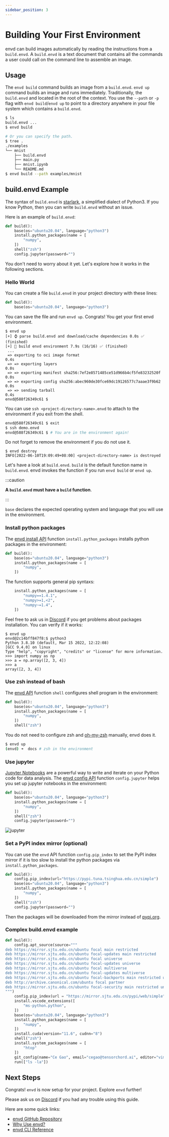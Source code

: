 ```yaml
---
sidebar_position: 3
---
```


# Building Your First Environment

envd can build images automatically by reading the instructions from a `build.envd`. A `build.envd` is a text document that contains all the commands a user could call on the command line to assemble an image.

## Usage

The `envd build` command builds an image from a `build.envd`. `envd up` command builds an image and runs immediately. Traditionally, the `build.envd` and located in the root of the context.  You use the `--path` or `-p` flag with `envd build`/`envd up` to point to a directory anywhere in your file system which contains a `build.envd`.

```bash
$ ls
build.envd ...
$ envd build
```

```bash
# Or you can specify the path.
$ tree .
./examples
└── mnist
    ├── build.envd
    ├── main.py
    ├── mnist.ipynb
    └── README.md
$ envd build --path examples/mnist
```

## build.envd Example

The syntax of `build.envd` is [starlark](https://docs.bazel.build/versions/main/skylark/language.html), a simplified dialect of Python3. If you know Python, then you can write `build.envd` without an issue.

Here is an example of `build.envd`:

```python title=build.envd
def build():
    base(os="ubuntu20.04", language="python3")
    install.python_packages(name = [
        "numpy",
    ])
    shell("zsh")
    config.jupyter(password="")
```

You don't need to worry about it yet. Let's explore how it works in the following sections.

### Hello World

You can create a file `build.envd` in your project directory with these lines:

```python title=build.envd
def build():
    base(os="ubuntu20.04", language="python3")
```

You can save the file and run `envd up`. Congrats! You get your first envd environment.

```text title="envd up"
$ envd up
[+] ⌚ parse build.envd and download/cache dependencies 0.0s ✅ (finished) 
[+] 🐋 build envd environment 7.9s (16/16) ✅ (finished)
 ...
 => exporting to oci image format                                      0.4s
 => => exporting layers                                                0.0s
 => => exporting manifest sha256:7ef2e8571485ce51d966b4cf5fe83232520f  0.0s
 => => exporting config sha256:abec960de30fce69dc19126577c7aaae3f9b62  0.0s
 => => sending tarball                                                 0.4s
envd@588f26349c61 $ 
```

You can use `ssh <project-directory-name>.envd` to attach to the environment if you exit from the shell.

```bash title="connect the environment via ssh"
envd@588f26349c61 $ exit
$ ssh demo.envd
envd@588f26349c61 $ # You are in the environment again!
```

Do not forget to remove the environment if you do not use it.

```text title="destroy the environment"
$ envd destroy
INFO[2022-06-10T19:09:49+08:00] <project-directory-name> is destroyed
```

Let's have a look at `build.envd`. `build` is the default function name in `build.envd`. envd invokes the function if you run `envd build` or `envd up`.

:::caution

**A `build.envd` must have a `build` function**.

:::

`base` declares the expected operating system and language that you will use in the environment.

### Install python packages

The [envd install API](../api/install) function `install.python_packages` installs python packages in the environment:

```python title=build.envd
def build():
    base(os="ubuntu20.04", language="python3")
    install.python_packages(name = [
        "numpy",
    ])
```

The function supports general pip syntaxs:

```python
    install.python_packages(name = [
        "numpy==1.4.1",
        "numpy>=1,<2",
        "numpy~=1.4",
    ])
```

Feel free to ask us in [Discord](https://discord.gg/KqswhpVgdU) if you get problems about packages installation. You can verify if it works:

```
$ envd up
envd@2c14bff847f8:$ python3
Python 3.8.10 (default, Mar 15 2022, 12:22:08) 
[GCC 9.4.0] on linux
Type "help", "copyright", "credits" or "license" for more information.
>>> import numpy as np
>>> a = np.array([2, 3, 4])
>>> a
array([2, 3, 4])
```

### Use zsh instead of bash

The [envd API](../api/global%20functions) function `shell` configures shell program in the environment:

```python title=build.envd
def build():
    base(os="ubuntu20.04", language="python3")
    install.python_packages(name = [
        "numpy",
    ])
    shell("zsh")
```

You do not need to configure zsh and [oh-my-zsh](https://ohmyz.sh/) manually, envd does it.

```bash
$ envd up
(envd) ➜  docs # zsh in the environment
```

### Use jupyter

[Jupyter Notebooks](https://jupyter.org/) are a powerful way to write and iterate on your Python code for data analysis. The [envd config API](../api/config) function `config.jupyter` helps you set up jupyter notebooks in the environment:

```python title=build.envd
def build():
    base(os="ubuntu20.04", language="python3")
    install.python_packages(name = [
        "numpy",
    ])
    shell("zsh")
    config.jupyter(password="")
```

![jupyter](./assets/jupyter.png)

### Set a PyPI index mirror (optional)

You can use the `envd` API function `config.pip_index` to set the PyPI index mirror if it is too slow to install the python packages via `install.python_packages`.

```python title=build.envd
def build():
    config.pip_index(url="https://pypi.tuna.tsinghua.edu.cn/simple")
    base(os="ubuntu20.04", language="python3")
    install.python_packages(name = [
        "numpy",
    ])
    shell("zsh")
    config.jupyter(password="")
```

Then the packages will be downloaded from the mirror instead of [pypi.org](https://pypi.org/).

### Complex build.envd example

```python
def build():
    config.apt_source(source="""
deb https://mirror.sjtu.edu.cn/ubuntu focal main restricted
deb https://mirror.sjtu.edu.cn/ubuntu focal-updates main restricted
deb https://mirror.sjtu.edu.cn/ubuntu focal universe
deb https://mirror.sjtu.edu.cn/ubuntu focal-updates universe
deb https://mirror.sjtu.edu.cn/ubuntu focal multiverse
deb https://mirror.sjtu.edu.cn/ubuntu focal-updates multiverse
deb https://mirror.sjtu.edu.cn/ubuntu focal-backports main restricted universe multiverse
deb http://archive.canonical.com/ubuntu focal partner
deb https://mirror.sjtu.edu.cn/ubuntu focal-security main restricted universe multiverse
""")
    config.pip_index(url = "https://mirror.sjtu.edu.cn/pypi/web/simple")
    install.vscode_extensions([
        "ms-python.python",
    ])
    base(os="ubuntu20.04", language="python3")
    install.python_packages(name = [
        "numpy",
    ])
    install.cuda(version="11.6", cudnn="8")
    shell("zsh")
    install.system_packages(name = [
        "htop"
    ])
    git_config(name="Ce Gao", email="cegao@tensorchord.ai", editor="vim")
    run(["ls -la"])
```

## Next Steps

Congrats! `envd` is now setup for your project. Explore `envd` further!

Please ask us on [Discord](https://discord.gg/KqswhpVgdU) if you had any trouble using this guide.

Here are some quick links:

- [envd GitHub Repository](https://github.com/tensorchord/envd)
- [Why Use envd?](../why)
- [envd CLI Reference](../cli)
